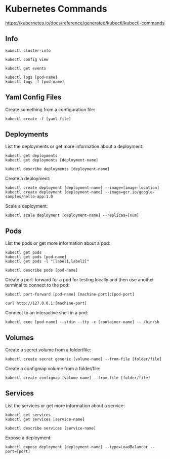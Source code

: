 # Kubernetes Commands

https://kubernetes.io/docs/reference/generated/kubectl/kubectl-commands

## Info

```
kubectl cluster-info

kubectl config view

kubectl get events

kubectl logs [pod-name]
kubectl logs -f [pod-name]
```

## Yaml Config Files

Create something from a configuration file:

```
kubectl create -f [yaml-file]
```

## Deployments

List the deployments or get more information about a deployment:

```
kubectl get deployments
kubectl get deployments [deployment-name]

kubectl describe deployments [deployment-name]
```

Create a deployment:

```
kubectl create deployment [deployment-name] --image=[image-location]
kubectl create deployment [deployment-name] --image=gcr.io/google-samples/hello-app:1.0
```

Scale a deployment:

```
kubectl scale deployment [deployment-name] --replicas=[num]
```

## Pods

List the pods or get more information about a pod:

```
kubectl get pods
kubectl get pods [pod-name]
kubectl get pods -l "[label1,label2]"

kubectl describe pods [pod-name]
```

Create a port-forward for a pod for testing locally and then use another terminal to connect to the pod:

```
kubectl port-forward [pod-name] [machine-port]:[pod-port]

curl http://127.0.0.1:[machine-port]
```

Connect to an interactive shell in a pod:

```
kubectl exec [pod-name] --stdin --tty -c [container-name] -- /bin/sh
```

## Volumes

Create a secret volume from a folder/file:

```
kubectl create secret generic [volume-name] --from-file [folder/file]
```

Create a configmap volume from a folder/file:

```
kubectl create configmap [volume-name] --from-file [folder/file]
```

## Services

List the services or get more information about a service:

```
kubectl get services
kubectl get services [service-name]

kubectl describe services [service-name]
```

Expose a deployment:

```
kubectl expose deployment [deployment-name] --type=LoadBalancer --port=[port]
```
